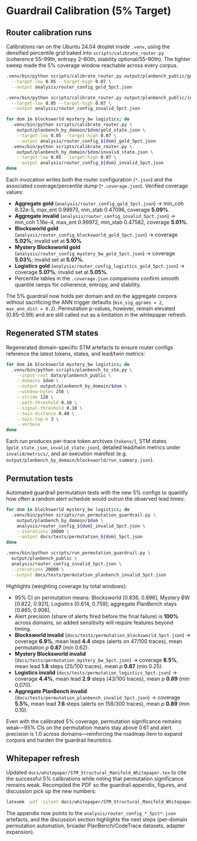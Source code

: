 # Guardrail Calibration (5% Target)

## Router calibration runs

Calibrations ran on the Ubuntu 24.04 droplet inside `.venv`, using the densified percentile grid baked into `scripts/calibrate_router.py` (coherence 55–99th, entropy 2–60th, stability optional/55–90th). The tighter sweep made the 5% coverage window reachable across every corpus.

```bash
.venv/bin/python scripts/calibrate_router.py output/planbench_public/gold_state.json \
  --target-low 0.05 --target-high 0.07 \
  --output analysis/router_config_gold_5pct.json

.venv/bin/python scripts/calibrate_router.py output/planbench_public/invalid_state.json \
  --target-low 0.05 --target-high 0.07 \
  --output analysis/router_config_invalid_5pct.json

for dom in blocksworld mystery_bw logistics; do
  .venv/bin/python scripts/calibrate_router.py \
    output/planbench_by_domain/$dom/gold_state.json \
    --target-low 0.05 --target-high 0.07 \
    --output analysis/router_config_${dom}_gold_5pct.json
  .venv/bin/python scripts/calibrate_router.py \
    output/planbench_by_domain/$dom/invalid_state.json \
    --target-low 0.05 --target-high 0.07 \
    --output analysis/router_config_${dom}_invalid_5pct.json
done
```

Each invocation writes both the router configuration (`*.json`) and the associated coverage/percentile dump (`*.coverage.json`). Verified coverage values:

- **Aggregate gold** (`analysis/router_config_gold_5pct.json`) → min_coh 8.32e-5, max_ent 0.99970, min_stab 0.47096, coverage **5.09%**.
- **Aggregate invalid** (`analysis/router_config_invalid_5pct.json`) → min_coh 1.16e-4, max_ent 0.99972, min_stab 0.47582, coverage **5.01%**.
- **Blocksworld gold** (`analysis/router_config_blocksworld_gold_5pct.json`) → coverage **5.02%**; invalid set at **5.10%**.
- **Mystery Blocksworld gold** (`analysis/router_config_mystery_bw_gold_5pct.json`) → coverage **5.03%**; invalid set at **5.07%**.
- **Logistics gold** (`analysis/router_config_logistics_gold_5pct.json`) → coverage **5.07%**; invalid set at **5.05%**.
- Percentile tables in the `.coverage.json` companions confirm smooth quantile ramps for coherence, entropy, and stability.

The 5% guardrail now holds per domain and on the aggregate corpora without sacrificing the ANN trigger defaults (`min_sig_qgrams = 2`, `max_ann_dist = 0.2`). Permutation p-values, however, remain elevated (0.85–0.99) and are still called out as a limitation in the whitepaper refresh.

## Regenerated STM states

Regenerated domain-specific STM artefacts to ensure router configs reference the latest tokens, states, and lead/twin metrics:

```bash
for dom in blocksworld mystery_bw logistics; do
  .venv/bin/python scripts/planbench_to_stm.py \
    --input-root data/planbench_public \
    --domains $dom \
    --output output/planbench_by_domain/$dom \
    --window-bytes 256 \
    --stride 128 \
    --path-threshold 0.10 \
    --signal-threshold 0.10 \
    --twin-distance 0.40 \
    --twin-top-k 3 \
    --verbose
done
```

Each run produces per-trace token archives (`tokens/`), STM states (`gold_state.json`, `invalid_state.json`), detailed lead/twin metrics under `invalid/metrics/`, and an execution manifest (e.g. `output/planbench_by_domain/blocksworld/run_summary.json`).

## Permutation tests

Automated guardrail permutation tests with the new 5% configs to quantify how often a random alert schedule would outrun the observed lead times:

```bash
for dom in blocksworld mystery_bw logistics; do
  .venv/bin/python scripts/run_permutation_guardrail.py \
    output/planbench_by_domain/$dom \
    analysis/router_config_${dom}_invalid_5pct.json \
    --iterations 20000 \
    --output docs/tests/permutation_${dom}_5pct.json
done

.venv/bin/python scripts/run_permutation_guardrail.py \
  output/planbench_public \
  analysis/router_config_invalid_5pct.json \
  --iterations 20000 \
  --output docs/tests/permutation_planbench_invalid_5pct.json
```

Highlights (weighting coverage by total windows):

- 95% CI on permutation means: Blocksworld [0.836, 0.896], Mystery BW [0.822, 0.921], Logistics [0.614, 0.759]; aggregate PlanBench stays [0.865, 0.906].
- Alert precision (share of alerts fired before the final failure) is **100%** across domains, so added sensitivity will require features beyond timing.
- **Blocksworld invalid** (`docs/tests/permutation_blocksworld_5pct.json`) → coverage **6.9%**, mean lead **4.4** steps (alerts on 47/100 traces), mean permutation $p$ **0.87** (min 0.62).
- **Mystery Blocksworld invalid** (`docs/tests/permutation_mystery_bw_5pct.json`) → coverage **8.5%**, mean lead **1.8** steps (25/100 traces), mean $p$ **0.87** (min 0.25).
- **Logistics invalid** (`docs/tests/permutation_logistics_5pct.json`) → coverage **4.4%**, mean lead **2.9** steps (43/100 traces), mean $p$ **0.69** (min 0.070).
- **Aggregate PlanBench invalid** (`docs/tests/permutation_planbench_invalid_5pct.json`) → coverage **5.5%**, mean lead **7.6** steps (alerts on 158/300 traces), mean $p$ **0.89** (min 0.10).

Even with the calibrated 5% coverage, permutation significance remains weak—95% CIs on the permutation means stay above 0.61 and alert precision is 1.0 across domains—reinforcing the roadmap item to expand corpora and harden the guardrail heuristics.


## Whitepaper refresh

Updated `docs/whitepaper/STM_Structural_Manifold_Whitepaper.tex` to cite the successful 5% calibrations while noting that permutation significance remains weak. Recompiled the PDF so the guardrail appendix, figures, and discussion pick up the new numbers:

```bash
latexmk -pdf -silent docs/whitepaper/STM_Structural_Manifold_Whitepaper.tex
```

The appendix now points to the `analysis/router_config_*_5pct*.json` artefacts, and the discussion section highlights the next steps (per-domain permutation automation, broader PlanBench/CodeTrace datasets, adapter expansion).
